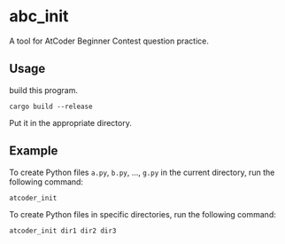 # abc_init
A tool for AtCoder Beginner Contest question practice.

## Usage
build this program.
```
cargo build --release
```
Put it in the appropriate directory.

## Example
To create Python files `a.py`, `b.py`, ..., `g.py` in the current directory, run the following command:
```
atcoder_init
```

To create Python files in specific directories, run the following command:
```
atcoder_init dir1 dir2 dir3
```
